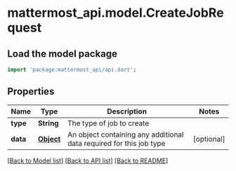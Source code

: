 # mattermost_api.model.CreateJobRequest

## Load the model package
```dart
import 'package:mattermost_api/api.dart';
```

## Properties
Name | Type | Description | Notes
------------ | ------------- | ------------- | -------------
**type** | **String** | The type of job to create | 
**data** | [**Object**](.md) | An object containing any additional data required for this job type | [optional] 

[[Back to Model list]](../README.md#documentation-for-models) [[Back to API list]](../README.md#documentation-for-api-endpoints) [[Back to README]](../README.md)


